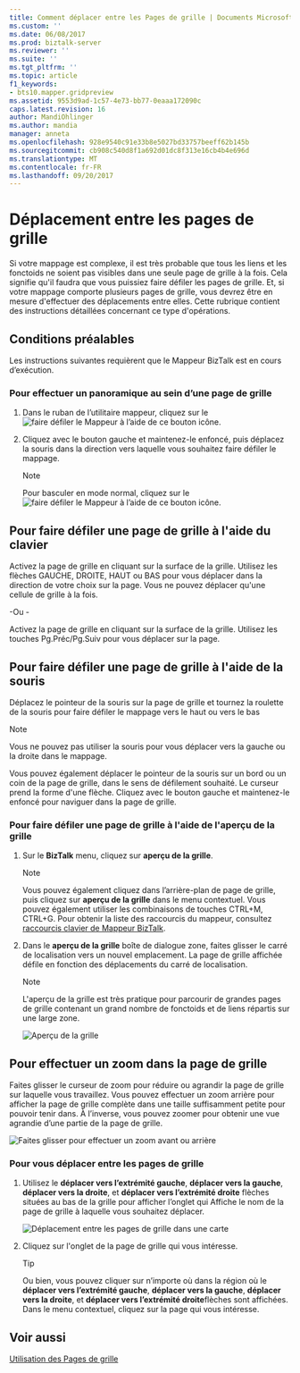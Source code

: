 ```yaml
---
title: Comment déplacer entre les Pages de grille | Documents Microsoft
ms.custom: ''
ms.date: 06/08/2017
ms.prod: biztalk-server
ms.reviewer: ''
ms.suite: ''
ms.tgt_pltfrm: ''
ms.topic: article
f1_keywords:
- bts10.mapper.gridpreview
ms.assetid: 9553d9ad-1c57-4e73-bb77-0eaaa172090c
caps.latest.revision: 16
author: MandiOhlinger
ms.author: mandia
manager: anneta
ms.openlocfilehash: 928e9540c91e33b8e5027bd33757beeff62b145b
ms.sourcegitcommit: cb908c540d8f1a692d01dc8f313e16cb4b4e696d
ms.translationtype: MT
ms.contentlocale: fr-FR
ms.lasthandoff: 09/20/2017
---
```

# <a name="how-to-move-between-and-within-grid-pages"></a>Déplacement entre les pages de grille
Si votre mappage est complexe, il est très probable que tous les liens et les fonctoids ne soient pas visibles dans une seule page de grille à la fois. Cela signifie qu'il faudra que vous puissiez faire défiler les pages de grille. Et, si votre mappage comporte plusieurs pages de grille, vous devrez être en mesure d'effectuer des déplacements entre elles. Cette rubrique contient des instructions détaillées concernant ce type d'opérations.  
  
## <a name="prerequisites"></a>Conditions préalables  
 Les instructions suivantes requièrent que le Mappeur BizTalk est en cours d’exécution.  
  
### <a name="to-pan-within-a-grid-page"></a>Pour effectuer un panoramique au sein d’une page de grille  
  
1.  Dans le ruban de l’utilitaire mappeur, cliquez sur le ![faire défiler le Mappeur à l’aide de ce bouton](../core/media/mapper-pan-hand.gif "Mapper_Pan_Hand") icône.  
  
2.  Cliquez avec le bouton gauche et maintenez-le enfoncé, puis déplacez la souris dans la direction vers laquelle vous souhaitez faire défiler le mappage.  
  
    > [!NOTE]
    >  Pour basculer en mode normal, cliquez sur le ![faire défiler le Mappeur à l’aide de ce bouton](../core/media/mapper-pan-hand.gif "Mapper_Pan_Hand") icône.  
  
## <a name="to-scroll-within-a-grid-page-using-keyboard"></a>Pour faire défiler une page de grille à l'aide du clavier  
 Activez la page de grille en cliquant sur la surface de la grille. Utilisez les flèches GAUCHE, DROITE, HAUT ou BAS pour vous déplacer dans la direction de votre choix sur la page. Vous ne pouvez déplacer qu'une cellule de grille à la fois.  
  
 \-Ou -  
  
 Activez la page de grille en cliquant sur la surface de la grille. Utilisez les touches Pg.Préc/Pg.Suiv pour vous déplacer sur la page.  
  
## <a name="to-scroll-within-a-grid-page-using-mouse"></a>Pour faire défiler une page de grille à l'aide de la souris  
 Déplacez le pointeur de la souris sur la page de grille et tournez la roulette de la souris pour faire défiler le mappage vers le haut ou vers le bas  
  
> [!NOTE]
>  Vous ne pouvez pas utiliser la souris pour vous déplacer vers la gauche ou la droite dans le mappage.  
  
 Vous pouvez également déplacer le pointeur de la souris sur un bord ou un coin de la page de grille, dans le sens de défilement souhaité. Le curseur prend la forme d'une flèche. Cliquez avec le bouton gauche et maintenez-le enfoncé pour naviguer dans la page de grille.  
  
### <a name="to-scroll-within-a-grid-page-by-using-the-grid-preview"></a>Pour faire défiler une page de grille à l'aide de l'aperçu de la grille  
  
1.  Sur le **BizTalk** menu, cliquez sur **aperçu de la grille**.  
  
    > [!NOTE]
    >  Vous pouvez également cliquez dans l’arrière-plan de page de grille, puis cliquez sur **aperçu de la grille** dans le menu contextuel. Vous pouvez également utiliser les combinaisons de touches CTRL+M, CTRL+G. Pour obtenir la liste des raccourcis du mappeur, consultez [raccourcis clavier de Mappeur BizTalk](../core/biztalk-mapper-keyboard-shortcuts.md).  
  
2.  Dans le **aperçu de la grille** boîte de dialogue zone, faites glisser le carré de localisation vers un nouvel emplacement. La page de grille affichée défile en fonction des déplacements du carré de localisation.  
  
    > [!NOTE]
    >  L'aperçu de la grille est très pratique pour parcourir de grandes pages de grille contenant un grand nombre de fonctoids et de liens répartis sur une large zone.  
  
     ![Aperçu de la grille](../core/media/gridpreview.gif "GridPreview")  
  
## <a name="to-zoom-the-grid-page"></a>Pour effectuer un zoom dans la page de grille  
 Faites glisser le curseur de zoom pour réduire ou agrandir la page de grille sur laquelle vous travaillez. Vous pouvez effectuer un zoom arrière pour afficher la page de grille complète dans une taille suffisamment petite pour pouvoir tenir dans. À l’inverse, vous pouvez zoomer pour obtenir une vue agrandie d’une partie de la page de grille.  
  
 ![Faites glisser pour effectuer un zoom avant ou arrière](../core/media/zoom-gridpage.gif "Zoom_gridpage")  
  
### <a name="to-move-between-grid-pages"></a>Pour vous déplacer entre les pages de grille  
  
1.  Utilisez le **déplacer vers l’extrémité gauche**, **déplacer vers la gauche**, **déplacer vers la droite**, et **déplacer vers l’extrémité droite** flèches situées au bas de la grille pour afficher l’onglet qui Affiche le nom de la page de grille à laquelle vous souhaitez déplacer.  
  
     ![Déplacement entre les pages de grille dans une carte](../core/media/move-between-grid-pages.gif "Move_between_grid_pages")  
  
2.  Cliquez sur l'onglet de la page de grille qui vous intéresse.  
  
    > [!TIP]
    >  Ou bien, vous pouvez cliquer sur n’importe où dans la région où le **déplacer vers l’extrémité gauche**, **déplacer vers la gauche**, **déplacer vers la droite**, et **déplacer vers l’extrémité droite**flèches sont affichées. Dans le menu contextuel, cliquez sur la page qui vous intéresse.  
  
## <a name="see-also"></a>Voir aussi  
 [Utilisation des Pages de grille](../core/working-with-grid-pages.md)